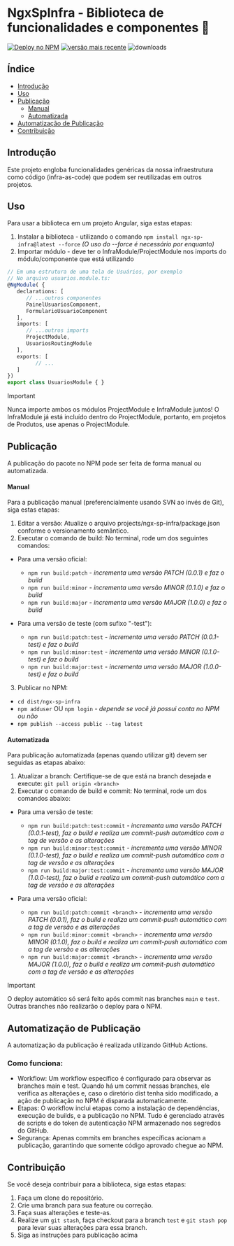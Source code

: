 # NgxSpInfra - Biblioteca de funcionalidades e componentes 🚀
[![Deploy no NPM](https://github.com/SISPROV6/ngx-sp-infra/actions/workflows/main.yml/badge.svg)](https://github.com/SISPROV6/ngx-sp-infra/actions/workflows/main.yml)
[![versão mais recente](https://badge.fury.io/js/ngx-sp-infra.svg)](//npmjs.com/package/ngx-sp-infra)
![downloads](https://img.shields.io/npm/dm/ngx-sp-infra.svg)

## Índice

- [Introdução](#introdução)
- [Uso](#uso)
- [Publicação](#publicação)
  - [Manual](#manual)
  - [Automatizada](#automatizada)
- [Automatização de Publicação](#automatização-de-publicação)
- [Contribuição](#contribuição)

## Introdução
Este projeto engloba funcionalidades genéricas da nossa infraestrutura como código (infra-as-code) que podem ser reutilizadas em outros projetos.

## Uso
Para usar a biblioteca em um projeto Angular, siga estas etapas:
1. Instalar a biblioteca - utilizando o comando  ```npm install ngx-sp-infra@latest --force``` _(O uso do --force é necessário por enquanto)_
2. Importar módulo - deve ter o InfraModule/ProjectModule nos imports do módulo/componente que está utilizando
```typescript
// Em uma estrutura de uma tela de Usuários, por exemplo
// No arquivo usuarios.module.ts:
@NgModule( {
   declarations: [
      // ...outros componentes
      PainelUsuariosComponent,
      FormularioUsuarioComponent
   ],
   imports: [
      // ...outros imports
      ProjectModule,
      UsuariosRoutingModule
   ],
   exports: [
         // ...
   ]
})
export class UsuariosModule { }
```
> [!IMPORTANT]
> Nunca importe ambos os módulos ProjectModule e InfraModule juntos!
> O InfraModule já está incluído dentro do ProjectModule, portanto, em projetos de Produtos, use apenas o ProjectModule.

## Publicação
A publicação do pacote no NPM pode ser feita de forma manual ou automatizada.

#### Manual
Para a publicação manual (preferencialmente usando SVN ao invés de Git), siga estas etapas:
1. Editar a versão: Atualize o arquivo projects/ngx-sp-infra/package.json conforme o versionamento semântico.
2. Executar o comando de build: No terminal, rode um dos seguintes comandos:
  - Para uma versão oficial:
    - ```npm run build:patch``` _- incrementa uma versão PATCH (0.0.1) e faz o build_
    - ```npm run build:minor``` _- incrementa uma versão MINOR (0.1.0) e faz o build_
    - ```npm run build:major``` _- incrementa uma versão MAJOR (1.0.0) e faz o build_

  - Para uma versão de teste (com sufixo "-test"):
    - ```npm run build:patch:test``` _- incrementa uma versão PATCH (0.0.1-test) e faz o build_
    - ```npm run build:minor:test``` _- incrementa uma versão MINOR (0.1.0-test) e faz o build_
    - ```npm run build:major:test``` _- incrementa uma versão MAJOR (1.0.0-test) e faz o build_

3. Publicar no NPM:
  - `cd dist/ngx-sp-infra`
  - `npm adduser` OU `npm login` _- depende se você já possui conta no NPM ou não_
  - `npm publish --access public --tag latest`

#### Automatizada
Para publicação automatizada (apenas quando utilizar git) devem ser seguidas as etapas abaixo:
1. Atualizar a branch: Certifique-se de que está na branch desejada e execute: `git pull origin <branch>`
2. Executar o comando de build e commit: No terminal, rode um dos comandos abaixo:
  - Para uma versão de teste:
    - ```npm run build:patch:test:commit``` _- incrementa uma versão PATCH (0.0.1-test), faz o build e realiza um commit-push automático com a tag de versão e as alterações_
    - ```npm run build:minor:test:commit``` _- incrementa uma versão MINOR (0.1.0-test), faz o build e realiza um commit-push automático com a tag de versão e as alterações_
    - ```npm run build:major:test:commit``` _- incrementa uma versão MAJOR (1.0.0-test), faz o build e realiza um commit-push automático com a tag de versão e as alterações_

  - Para uma versão oficial:
    - ```npm run build:patch:commit <branch>``` _- incrementa uma versão PATCH (0.0.1), faz o build e realiza um commit-push automático com a tag de versão e as alterações_
    - ```npm run build:minor:commit <branch>``` _- incrementa uma versão MINOR (0.1.0), faz o build e realiza um commit-push automático com a tag de versão e as alterações_
    - ```npm run build:major:commit <branch>``` _- incrementa uma versão MAJOR (1.0.0), faz o build e realiza um commit-push automático com a tag de versão e as alterações_

> [!IMPORTANT]
> O deploy automático só será feito após commit nas branches `main` e `test`. Outras branches não realizarão o deploy para o NPM.

## Automatização de Publicação
A automatização da publicação é realizada utilizando GitHub Actions.

### Como funciona:
- Workflow: Um workflow específico é configurado para observar as branches main e test. Quando há um commit nessas branches, ele verifica as alterações e, caso o diretório dist tenha sido modificado, a ação de publicação no NPM é disparada automaticamente.
- Etapas: O workflow inclui etapas como a instalação de dependências, execução de builds, e a publicação no NPM. Tudo é gerenciado através de scripts e do token de autenticação NPM armazenado nos segredos do GitHub.
- Segurança: Apenas commits em branches específicas acionam a publicação, garantindo que somente código aprovado chegue ao NPM.

## Contribuição
Se você deseja contribuir para a biblioteca, siga estas etapas:

1. Faça um clone do repositório.
2. Crie uma branch para sua feature ou correção.
3. Faça suas alterações e teste-as.
4. Realize um `git stash`, faça checkout para a branch `test` e `git stash pop` para levar suas alterações para essa branch.
5. Siga as instruções para publicação acima
